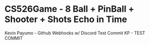 # CS526Game - 8 Ball + PinBall + Shooter + Shots Echo in Time

Kevin Payumo - Github Webhooks w/ Discord Test Commit
KP - TEST COMMIT
